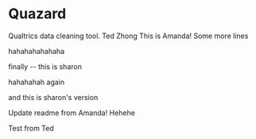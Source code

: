 # Quazard
Qualtrics data cleaning tool.
Ted Zhong
This is Amanda!
Some more lines

hahahahahahaha

finally -- this is sharon

hahahahah again

and this is sharon's version

Update readme from Amanda!
Hehehe

Test from Ted
